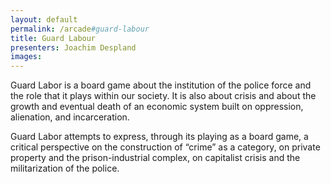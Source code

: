 ```yaml
---
layout: default
permalink: /arcade#guard-labour
title: Guard Labour
presenters: Joachim Despland
images:
---
```

Guard Labor is a board game about the institution of the police force and the role that it plays within our society. It is also about crisis and about the growth and eventual death of an economic system built on oppression, alienation, and incarceration.

Guard Labor attempts to express, through its playing as a board game, a critical perspective on the construction of “crime” as a category, on private property and the prison-industrial complex, on capitalist crisis and the militarization of the police.
